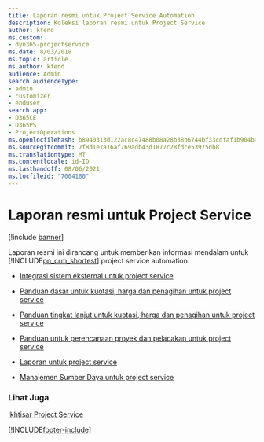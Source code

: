 ```yaml
---
title: Laporan resmi untuk Project Service Automation
description: Koleksi laporan resmi untuk Project Service
author: kfend
ms.custom:
- dyn365-projectservice
ms.date: 8/03/2018
ms.topic: article
ms.author: kfend
audience: Admin
search.audienceType:
- admin
- customizer
- enduser
search.app:
- D365CE
- D365PS
- ProjectOperations
ms.openlocfilehash: b8940313d122ac8c47488b08a28b38b6744bf33cdfaf1b904ba184bd9956c369
ms.sourcegitcommit: 7f8d1e7a16af769adb43d1877c28fdce53975db8
ms.translationtype: MT
ms.contentlocale: id-ID
ms.lasthandoff: 08/06/2021
ms.locfileid: "7004180"
---
```

# <a name="white-papers-for-project-service"></a>Laporan resmi untuk Project Service

[!include [banner](../includes/psa-now-project-operations.md)]

Laporan resmi ini dirancang untuk memberikan informasi mendalam untuk [!INCLUDE[pn_crm_shortest](../includes/pn-crm-shortest.md)] project service automation.

-   [Integrasi sistem eksternal untuk project service](https://go.microsoft.com/fwlink/?LinkId=825445)

-   [Panduan dasar untuk kuotasi, harga dan penagihan untuk project service](https://go.microsoft.com/fwlink/?LinkId=825241)

-   [Panduan tingkat lanjut untuk kuotasi, harga dan penagihan untuk project service](https://go.microsoft.com/fwlink/?LinkId=825242)

-   [Panduan untuk perencanaan proyek dan pelacakan untuk project service](https://go.microsoft.com/fwlink/?LinkId=825243)

-   [Laporan untuk project service](https://go.microsoft.com/fwlink/?LinkId=825446)

-   [Manajemen Sumber Daya untuk project service](https://go.microsoft.com/fwlink/?LinkId=825244)

### <a name="see-also"></a>Lihat Juga
 [Ikhtisar Project Service](../psa/overview.md)


[!INCLUDE[footer-include](../includes/footer-banner.md)]